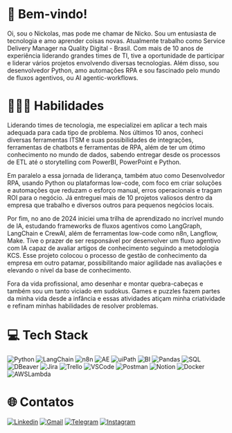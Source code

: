 # 👋 Bem-vindo!

Oi, sou o Nickolas, mas pode me chamar de Nicko. Sou um entusiasta de tecnologia e amo aprender coisas novas. Atualmente trabalho como Service Delivery Manager na Quality Digital - Brasil. Com mais de 10 anos de experiência liderando grandes times de TI, tive a oportunidade de participar e liderar vários projetos envolvendo diversas tecnologias. Além disso, sou desenvolvedor Python, amo automações RPA e sou fascinado pelo mundo de fluxos agentivos, ou AI agentic-workflows.

# 👨🏻‍💻 Habilidades

Liderando times de tecnologia, me especializei em aplicar a tech mais adequada para cada tipo de problema. Nos últimos 10 anos, conheci diversas ferramentas ITSM e suas possibilidades de integrações, ferramentas de chatbots e ferramentas de RPA, além de ter um ótimo conhecimento no mundo de dados, sabendo entregar desde os processos de ETL até o storytelling com PowerBI, PowerPoint e Python. 

Em paralelo a essa jornada de liderança, também atuo como Desenvolvedor RPA, usando Python ou plataformas low-code, com foco em criar soluções e automações que reduzam o esforço manual, erros operacionais e tragam ROI para o negócio. Já entreguei mais de 10 projetos valiosos dentro da empresa que trabalho e diversos outros para pequenos negócios locais.

Por fim, no ano de 2024 iniciei uma trilha de aprendizado no incrível mundo de IA, estudando frameworks de fluxos agentivos como LangGraph, LangChain e CrewAI, além de ferramentas low-code como n8n, Langflow, Make. Tive o prazer de ser responsável por desenvolver um fluxo agentivo com IA capaz de avaliar artigos de conhecimento seguindo a metodologia KCS. Esse projeto colocou o processo de gestão de conhecimento da empresa em outro patamar, possibilitando maior agilidade nas avaliações e elevando o nível da base de conhecimento.

Fora da vida profissional, amo desenhar e montar quebra-cabeças e também sou um tanto viciado em sudokus. Games e puzzles fazem partes da minha vida desde a infância e essas atividades atiçam minha criatividade e refinam minhas habilidades de resolver problemas.

# 💻 Tech Stack
![Python](https://img.shields.io/badge/Python-3776AB.svg?style=for-the-badge&logo=Python&logoColor=white)
![LangChain](https://img.shields.io/badge/LangChain-1C3C3C.svg?style=for-the-badge&logo=LangChain&logoColor=white)
![n8n](https://img.shields.io/badge/n8n-EA4B71.svg?style=for-the-badge&logo=n8n&logoColor=white)
![AE](https://img.shields.io/badge/AutomationEdge-orange?style=for-the-badge)
![uiPath](https://img.shields.io/badge/UiPath-FA4616.svg?style=for-the-badge&logo=UiPath&logoColor=white)
![BI](https://img.shields.io/badge/PowerBI-F2C811?style=for-the-badge&logo=Power%20BI&logoColor=white)
![Pandas](https://img.shields.io/badge/Pandas-2C2D72?style=for-the-badge&logo=pandas&logoColor=white)
![SQL](https://img.shields.io/badge/SQLite-003B57.svg?style=for-the-badge&logo=SQLite&logoColor=white)
![DBeaver](https://img.shields.io/badge/dbeaver-382923?style=for-the-badge&logo=dbeaver&logoColor=white)
![Jira](https://img.shields.io/badge/Jira-0052CC.svg?style=for-the-badge&logo=Jira&logoColor=white)
![Trello](https://img.shields.io/badge/Trello-0052CC.svg?style=for-the-badge&logo=Trello&logoColor=white)
![VSCode](https://img.shields.io/badge/VSCode-0078D4?style=for-the-badge&logo=visual%20studio%20code&logoColor=white)
![Postman](https://img.shields.io/badge/Postman-FF6C37.svg?style=for-the-badge&logo=Postman&logoColor=white)
![Notion](https://img.shields.io/badge/Notion-000000.svg?style=for-the-badge&logo=Notion&logoColor=white)
![Docker](https://img.shields.io/badge/Docker-2496ED.svg?style=for-the-badge&logo=Docker&logoColor=white)
![AWSLambda](https://img.shields.io/badge/AWS%20Lambda-FF9900.svg?style=for-the-badge&logo=AWS-Lambda&logoColor=white)


# 🌐 Contatos
[![Linkedin](https://img.shields.io/badge/LinkedIn-0077B5?style=for-the-badge&logo=linkedin&logoColor=white)](https://www.linkedin.com/in/nickolas-selhorst/)
[![Gmail](https://img.shields.io/badge/Gmail-EA4335.svg?style=for-the-badge&logo=Gmail&logoColor=white)](mailto:nickolas.selhorst@gmail.com)
[![Telegram](https://img.shields.io/badge/Telegram-26A5E4.svg?style=for-the-badge&logo=Telegram&logoColor=white)](https://t.me/nickoboco)
[![Instagram](https://img.shields.io/badge/Instagram-FF0069.svg?style=for-the-badge&logo=Instagram&logoColor=white)](https://www.instagram.com/nselhorst)
